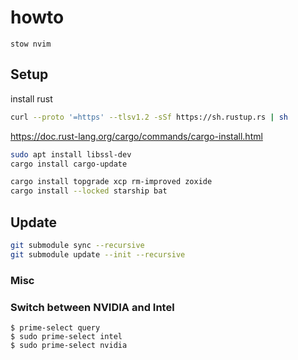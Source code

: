 # howto

`stow nvim`

## Setup

install rust

```sh
curl --proto '=https' --tlsv1.2 -sSf https://sh.rustup.rs | sh
```

https://doc.rust-lang.org/cargo/commands/cargo-install.html

```sh
sudo apt install libssl-dev
cargo install cargo-update
```

```sh
cargo install topgrade xcp rm-improved zoxide
cargo install --locked starship bat
```

## Update

```sh
git submodule sync --recursive
git submodule update --init --recursive
```

### Misc

### Switch between NVIDIA and Intel

```
$ prime-select query
$ sudo prime-select intel
$ sudo prime-select nvidia
```
